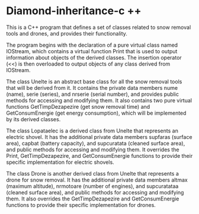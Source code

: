# Diamond-inheritance-c ++

This is a C++ program that defines a set of classes related to snow removal tools and drones, and provides their functionality.

The program begins with the declaration of a pure virtual class named IOStream, which contains a virtual function Print that is used to output information about objects of the derived classes. The insertion operator (<<) is then overloaded to output objects of any class derived from IOStream.

The class Unelte is an abstract base class for all the snow removal tools that will be derived from it. It contains the private data members nume (name), serie (series), and nrserie (serial number), and provides public methods for accessing and modifying them. It also contains two pure virtual functions GetTimpDezapezire (get snow removal time) and GetConsumEnergie (get energy consumption), which will be implemented by its derived classes.

The class Lopataelec is a derived class from Unelte that represents an electric shovel. It has the additional private data members supfaras (surface area), capbat (battery capacity), and supcuratata (cleaned surface area), and public methods for accessing and modifying them. It overrides the Print, GetTimpDezapezire, and GetConsumEnergie functions to provide their specific implementation for electric shovels.

The class Drone is another derived class from Unelte that represents a drone for snow removal. It has the additional private data members altmax (maximum altitude), nrmotoare (number of engines), and supcuratataa (cleaned surface area), and public methods for accessing and modifying them. It also overrides the GetTimpDezapezire and GetConsumEnergie functions to provide their specific implementation for drones.
